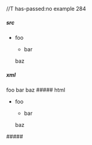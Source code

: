 //T has-passed:no
example 284
##### src
* foo
  * bar

  baz
##### xml
<?xml version="1.0" encoding="UTF-8"?>
<!DOCTYPE document SYSTEM "CommonMark.dtd">
<document xmlns="http://commonmark.org/xml/1.0">
  <list type="bullet" tight="false">
    <item>
      <paragraph>
        <text>foo</text>
      </paragraph>
      <list type="bullet" tight="true">
        <item>
          <paragraph>
            <text>bar</text>
          </paragraph>
        </item>
      </list>
      <paragraph>
        <text>baz</text>
      </paragraph>
    </item>
  </list>
</document>
##### html
<ul>
<li>
<p>foo</p>
<ul>
<li>bar</li>
</ul>
<p>baz</p>
</li>
</ul>
#####
